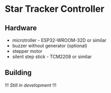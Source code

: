 # Star Tracker Controller

## Hardware

- microtroller - ESP32-WROOM-32D or similar
- buzzer without generator (optional)
- stepper motor
- silent step stick - TCM2208 or similar

## Building

!!! *_Still in development_* !!!
